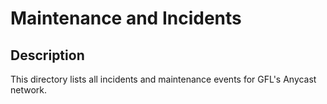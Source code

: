 # Maintenance and Incidents
## Description
This directory lists all incidents and maintenance events for GFL's Anycast network.